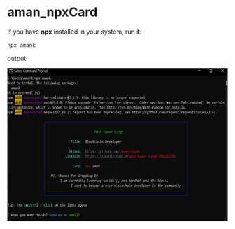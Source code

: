 # aman_npxCard
If you have **npx** installed in your system, run it:
```
npx amank
```

output:
<p align="center">
  <img src="result.png" width=600, height=350>
</p>
